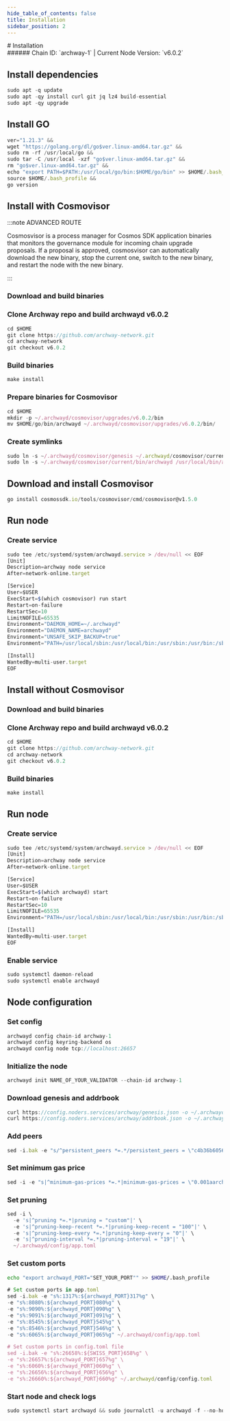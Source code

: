```yaml
---
hide_table_of_contents: false
title: Installation
sidebar_position: 2
---
```


<div class="h1-with-icon icon-archway">
# Installation
</div>
###### Chain ID: `archway-1` | Current Node Version: `v6.0.2`

## Install dependencies

```js
sudo apt -q update
sudo apt -qy install curl git jq lz4 build-essential
sudo apt -qy upgrade
```

## Install GO
```js
ver="1.21.3" &&
wget "https://golang.org/dl/go$ver.linux-amd64.tar.gz" &&
sudo rm -rf /usr/local/go &&
sudo tar -C /usr/local -xzf "go$ver.linux-amd64.tar.gz" &&
rm "go$ver.linux-amd64.tar.gz" &&
echo "export PATH=$PATH:/usr/local/go/bin:$HOME/go/bin" >> $HOME/.bash_profile &&
source $HOME/.bash_profile &&
go version
```

## Install with Cosmovisor
:::note ADVANCED ROUTE

Cosmosvisor is a process manager for Cosmos SDK application binaries that monitors the governance module for incoming chain upgrade proposals. If a proposal is approved, cosmosvisor can automatically download the new binary, stop the current one, switch to the new binary, and restart the node with the new binary.

:::
### Download and build binaries
### Clone Archway repo and build archwayd v6.0.2
```js
cd $HOME
git clone https://github.com/archway-network.git
cd archway-network
git checkout v6.0.2
```

### Build binaries
```js
make install
```
### Prepare binaries for Cosmovisor
```js
cd $HOME
mkdir -p ~/.archwayd/cosmovisor/upgrades/v6.0.2/bin
mv $HOME/go/bin/archwayd ~/.archwayd/cosmovisor/upgrades/v6.0.2/bin/
```

### Create symlinks
```js
sudo ln -s ~/.archwayd/cosmovisor/genesis ~/.archwayd/cosmovisor/current -f
sudo ln -s ~/.archwayd/cosmovisor/current/bin/archwayd /usr/local/bin/archwayd -f
```

## Download and install Cosmovisor
```js
go install cosmossdk.io/tools/cosmovisor/cmd/cosmovisor@v1.5.0
```

## Run node
### Create service
```js
sudo tee /etc/systemd/system/archwayd.service > /dev/null << EOF
[Unit]
Description=archway node service
After=network-online.target

[Service]
User=$USER
ExecStart=$(which cosmovisor) run start
Restart=on-failure
RestartSec=10
LimitNOFILE=65535
Environment="DAEMON_HOME=~/.archwayd"
Environment="DAEMON_NAME=archwayd"
Environment="UNSAFE_SKIP_BACKUP=true"
Environment="PATH=/usr/local/sbin:/usr/local/bin:/usr/sbin:/usr/bin:/sbin:/bin:/usr/games:/usr/local/games:/snap/bin:~/.archwayd/cosmovisor/current/bin"

[Install]
WantedBy=multi-user.target
EOF
```

## Install without Cosmovisor

### Download and build binaries
### Clone Archway repo and build archwayd v6.0.2
```js
cd $HOME
git clone https://github.com/archway-network.git
cd archway-network
git checkout v6.0.2
```

### Build binaries
```js
make install
```

## Run node
### Create service
```js
sudo tee /etc/systemd/system/archwayd.service > /dev/null << EOF
[Unit]
Description=archway node service
After=network-online.target

[Service]
User=$USER
ExecStart=$(which archwayd) start
Restart=on-failure
RestartSec=10
LimitNOFILE=65535
Environment="PATH=/usr/local/sbin:/usr/local/bin:/usr/sbin:/usr/bin:/sbin:/bin:/usr/games:/usr/local/games:/snap/bin"

[Install]
WantedBy=multi-user.target
EOF
```

### Enable service
```js
sudo systemctl daemon-reload
sudo systemctl enable archwayd
```

## Node configuration
### Set config
```js
archwayd config chain-id archway-1
archwayd config keyring-backend os
archwayd config node tcp://localhost:26657
```

### Initialize the node
```js
archwayd init NAME_OF_YOUR_VALIDATOR --chain-id archway-1
```

### Download genesis and addrbook
```js
curl https://config.noders.services/archway/genesis.json -o ~/.archwayd/config/genesis.json
curl https://config.noders.services/archway/addrbook.json -o ~/.archwayd/config/addrbook.json
```
### Add peers
```js
sed -i.bak -e "s/^persistent_peers *=.*/persistent_peers = \"c4b36b605667e3896eb6f57c5d731519b89dfc6f@archway-rpc.noders.services:13656\"/" ~/.archwayd/config/config.toml
```

### Set minimum gas price
```js
sed -i -e "s|^minimum-gas-prices *=.*|minimum-gas-prices = \"0.001aarch\"|" ~/.archwayd/config/app.toml
```
### Set pruning
```js
sed -i \
  -e 's|^pruning *=.*|pruning = "custom"|' \
  -e 's|^pruning-keep-recent *=.*|pruning-keep-recent = "100"|' \
  -e 's|^pruning-keep-every *=.*|pruning-keep-every = "0"|' \
  -e 's|^pruning-interval *=.*|pruning-interval = "19"|' \
  ~/.archwayd/config/app.toml
```

### Set custom ports

```bash
echo "export archwayd_PORT="SET_YOUR_PORT"" >> $HOME/.bash_profile
```

```js
# Set custom ports in app.toml
sed -i.bak -e "s%:1317%:${archwayd_PORT}317%g" \
-e "s%:8080%:${archwayd_PORT}080%g" \
-e "s%:9090%:${archwayd_PORT}090%g" \
-e "s%:9091%:${archwayd_PORT}091%g" \
-e "s%:8545%:${archwayd_PORT}545%g" \
-e "s%:8546%:${archwayd_PORT}546%g" \
-e "s%:6065%:${archwayd_PORT}065%g" ~/.archwayd/config/app.toml

# Set custom ports in config.toml file
sed -i.bak -e "s%:26658%:${SWISS_PORT}658%g" \
-e "s%:26657%:${archwayd_PORT}657%g" \
-e "s%:6060%:${archwayd_PORT}060%g" \
-e "s%:26656%:${archwayd_PORT}656%g" \
-e "s%:26660%:${archwayd_PORT}660%g" ~/.archwayd/config/config.toml
```

### Start node and check logs
```js
sudo systemctl start archwayd && sudo journalctl -u archwayd -f --no-hostname -o cat
```
